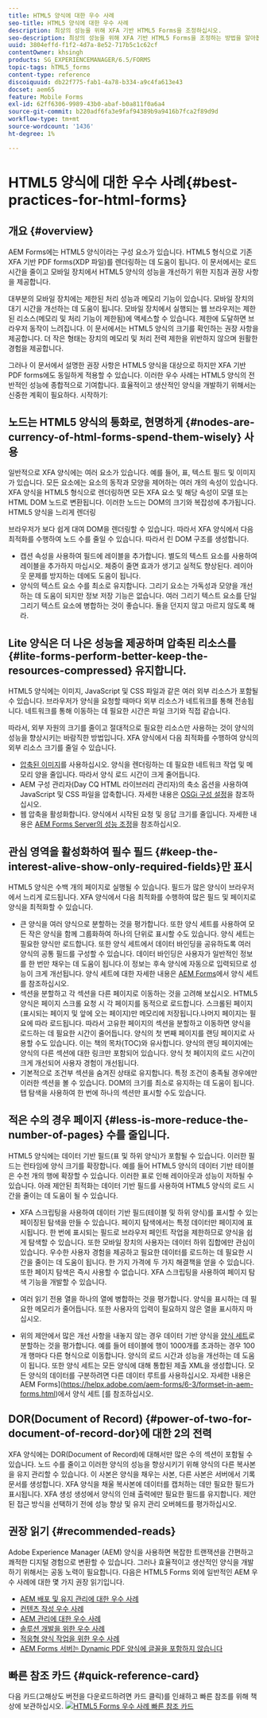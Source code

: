 ```yaml
---
title: HTML5 양식에 대한 우수 사례
seo-title: HTML5 양식에 대한 우수 사례
description: 최상의 성능을 위해 XFA 기반 HTML5 Forms을 조정하십시오.
seo-description: 최상의 성능을 위해 XFA 기반 HTML5 Forms을 조정하는 방법을 알아봅니다.
uuid: 3804effd-f1f2-4d7a-8e52-717b5c1c62cf
contentOwner: khsingh
products: SG_EXPERIENCEMANAGER/6.5/FORMS
topic-tags: hTML5_forms
content-type: reference
discoiquuid: db22f775-fab1-4a78-b334-a9c4fa613e43
docset: aem65
feature: Mobile Forms
exl-id: 62ff6306-9989-43b0-abaf-b0a811f0a6a4
source-git-commit: b220adf6fa3e9faf94389b9a9416b7fca2f89d9d
workflow-type: tm+mt
source-wordcount: '1436'
ht-degree: 1%

---
```


# HTML5 양식에 대한 우수 사례{#best-practices-for-html-forms}

## 개요 {#overview}

AEM Forms에는 HTML5 양식이라는 구성 요소가 있습니다. HTML5 형식으로 기존 XFA 기반 PDF forms(XDP 파일)를 렌더링하는 데 도움이 됩니다. 이 문서에서는 로드 시간을 줄이고 모바일 장치에서 HTML5 양식의 성능을 개선하기 위한 지침과 권장 사항을 제공합니다.

대부분의 모바일 장치에는 제한된 처리 성능과 메모리 기능이 있습니다. 모바일 장치의 대기 시간을 개선하는 데 도움이 됩니다. 모바일 장치에서 실행되는 웹 브라우저는 제한된 리소스(메모리 및 처리 기능이 제한됨)에 액세스할 수 있습니다. 제한에 도달하면 브라우저 동작이 느려집니다. 이 문서에서는 HTML5 양식의 크기를 확인하는 권장 사항을 제공합니다. 더 작은 형태는 장치의 메모리 및 처리 전력 제한을 위반하지 않으며 원활한 경험을 제공합니다.

그러나 이 문서에서 설명한 권장 사항은 HTML5 양식을 대상으로 하지만 XFA 기반 PDF forms에도 동일하게 적용할 수 있습니다. 이러한 우수 사례는 HTML5 양식의 전반적인 성능에 종합적으로 기여합니다. 효율적이고 생산적인 양식을 개발하기 위해서는 신중한 계획이 필요하다. 시작하기:

## 노드는 HTML5 양식의 통화로, 현명하게 {#nodes-are-currency-of-html-forms-spend-them-wisely} 사용

일반적으로 XFA 양식에는 여러 요소가 있습니다. 예를 들어, 표, 텍스트 필드 및 이미지가 있습니다. 모든 요소에는 요소의 동작과 모양을 제어하는 여러 개의 속성이 있습니다. XFA 양식을 HTML5 형식으로 렌더링하면 모든 XFA 요소 및 해당 속성이 모델 또는 HTML DOM 노드로 변환됩니다. 이러한 노드는 DOM의 크기와 복잡성에 추가됩니다. HTML5 양식을 느리게 렌더링

브라우저가 보다 쉽게 대여 DOM을 렌더링할 수 있습니다. 따라서 XFA 양식에서 다음 최적화를 수행하여 노드 수를 줄일 수 있습니다. 따라서 린 DOM 구조를 생성합니다.

* 캡션 속성을 사용하여 필드에 레이블을 추가합니다. 별도의 텍스트 요소를 사용하여 레이블을 추가하지 마십시오. 체중이 줄면 효과가 생기고 실적도 향상된다. 레이아웃 문제를 방지하는 데에도 도움이 됩니다.
* 양식의 텍스트 요소 수를 최소로 유지합니다. 그리기 요소는 가독성과 모양을 개선하는 데 도움이 되지만 정보 저장 기능은 없습니다. 여러 그리기 텍스트 요소를 단일 그리기 텍스트 요소에 병합하는 것이 좋습니다. 돌을 던지지 않고 마르지 않도록 해라.

## Lite 양식은 더 나은 성능을 제공하며 압축된 리소스를 {#lite-forms-perform-better-keep-the-resources-compressed} 유지합니다.

HTML5 양식에는 이미지, JavaScript 및 CSS 파일과 같은 여러 외부 리소스가 포함될 수 있습니다. 브라우저가 양식을 요청할 때마다 외부 리소스가 네트워크를 통해 전송됩니다. 네트워크를 통해 이동하는 데 필요한 시간은 파일 크기와 직접 같습니다.

따라서, 외부 자원의 크기를 줄이고 절대적으로 필요한 리소스만 사용하는 것이 양식의 성능을 향상시키는 바람직한 방법입니다. XFA 양식에서 다음 최적화를 수행하여 양식의 외부 리소스 크기를 줄일 수 있습니다.

* [압축된 이미지](/help/assets/best-practices-for-optimizing-the-quality-of-your-images.md)를 사용하십시오. 양식을 렌더링하는 데 필요한 네트워크 작업 및 메모리 양을 줄입니다. 따라서 양식 로드 시간이 크게 줄어듭니다.
* AEM 구성 관리자(Day CQ HTML 라이브러리 관리자)의 축소 옵션을 사용하여 JavaScript 및 CSS 파일을 압축합니다. 자세한 내용은 [OSGi 구성 설정](/help/sites-deploying/osgi-configuration-settings.md)을 참조하십시오.
* 웹 압축을 활성화합니다. 양식에서 시작된 요청 및 응답 크기를 줄입니다. 자세한 내용은 [AEM Forms Server의 성능 조정](https://helpx.adobe.com/kr/aem-forms/6-3/performance-tuning-aem-forms.html)을 참조하십시오.

## 관심 영역을 활성화하여 필수 필드 {#keep-the-interest-alive-show-only-required-fields}만 표시

HTML5 양식은 수백 개의 페이지로 실행될 수 있습니다. 필드가 많은 양식이 브라우저에서 느리게 로드됩니다. XFA 양식에서 다음 최적화를 수행하여 많은 필드 및 페이지로 양식을 최적화할 수 있습니다.

* 큰 양식을 여러 양식으로 분할하는 것을 평가합니다. 또한 양식 세트를 사용하여 모든 작은 양식을 함께 그룹화하여 하나의 단위로 표시할 수도 있습니다. 양식 세트는 필요한 양식만 로드합니다. 또한 양식 세트에서 데이터 바인딩을 공유하도록 여러 양식의 공통 필드를 구성할 수 있습니다. 데이터 바인딩은 사용자가 일반적인 정보를 한 번만 채우는 데 도움이 됩니다.이 정보는 후속 양식에 자동으로 입력되므로 성능이 크게 개선됩니다. 양식 세트에 대한 자세한 내용은 [AEM Forms](https://helpx.adobe.com/aem-forms/6-3/formset-in-aem-forms.html)에서 양식 세트를 참조하십시오.
* 섹션을 분할하고 각 섹션을 다른 페이지로 이동하는 것을 고려해 보십시오. HTML5 양식은 페이지 스크롤 요청 시 각 페이지를 동적으로 로드합니다. 스크롤된 페이지(표시되는 페이지 및 앞에 오는 페이지)만 메모리에 저장됩니다.나머지 페이지는 필요에 따라 로드됩니다. 따라서 고유한 페이지의 섹션을 분할하고 이동하면 양식을 로드하는 데 필요한 시간이 줄어듭니다. 양식의 첫 번째 페이지를 랜딩 페이지로 사용할 수도 있습니다. 이는 책의 목차(TOC)와 유사합니다. 양식의 랜딩 페이지에는 양식의 다른 섹션에 대한 링크만 포함되어 있습니다. 양식 첫 페이지의 로드 시간이 크게 개선되어 사용자 경험이 개선됩니다.
* 기본적으로 조건부 섹션을 숨겨진 상태로 유지합니다. 특정 조건이 충족될 경우에만 이러한 섹션을 볼 수 있습니다. DOM의 크기를 최소로 유지하는 데 도움이 됩니다. 탭 탐색을 사용하여 한 번에 하나의 섹션만 표시할 수도 있습니다.

## 적은 수의 경우 페이지 {#less-is-more-reduce-the-number-of-pages} 수를 줄입니다.

HTML5 양식에는 데이터 기반 필드(표 및 하위 양식)가 포함될 수 있습니다. 이러한 필드는 런타임에 양식 크기를 확장합니다. 예를 들어 HTML5 양식의 데이터 기반 테이블은 수천 개의 행에 확장할 수 있습니다. 이러한 표로 인해 레이아웃과 성능이 저하될 수 있습니다. 아래 제안된 최적화는 데이터 기반 필드를 사용하여 HTML5 양식의 로드 시간을 줄이는 데 도움이 될 수 있습니다.

* XFA 스크립팅을 사용하여 데이터 기반 필드(테이블 및 하위 양식)를 표시할 수 있는 페이징된 탐색을 만들 수 있습니다. 페이지 탐색에서는 특정 데이터만 페이지에 표시됩니다. 한 번에 표시되는 필드로 브라우저 페인트 작업을 제한하므로 양식을 쉽게 탐색할 수 있습니다. 또한 모바일 장치의 사용자는 데이터 하위 집합에만 관심이 있습니다. 우수한 사용자 경험을 제공하고 필요한 데이터를 로드하는 데 필요한 시간을 줄이는 데 도움이 됩니다. 한 가지 가격에 두 가지 해결책을 얻을 수 있습니다.  또한 페이지 탐색은 즉시 사용할 수 없습니다. XFA 스크립팅을 사용하여 페이지 탐색 기능을 개발할 수 있습니다.

* 여러 읽기 전용 열을 하나의 열에 병합하는 것을 평가합니다. 양식을 표시하는 데 필요한 메모리가 줄어듭니다. 또한 사용자의 입력이 필요하지 않은 열을 표시하지 마십시오.
* 위의 제안에서 많은 개선 사항을 내놓지 않는 경우 데이터 기반 양식을 [양식 세트](https://helpx.adobe.com/aem-forms/6-3/formset-in-aem-forms.html)로 분할하는 것을 평가합니다. 예를 들어 테이블에 행이 1000개를 초과하는 경우 100개 행마다 다른 형식으로 이동합니다. 양식의 로드 시간과 성능을 개선하는 데 도움이 됩니다.  또한 양식 세트는 모든 양식에 대해 통합된 제출 XML을 생성합니다. 모든 양식의 데이터를 구분하려면 다른 데이터 루트를 사용하십시오. 자세한 내용은 AEM Forms](https://helpx.adobe.com/aem-forms/6-3/formset-in-aem-forms.html)에서 양식 세트 [를 참조하십시오.

## DOR(Document of Record) {#power-of-two-for-document-of-record-dor}에 대한 2의 전력

XFA 양식에는 DOR(Document of Record)에 대해서만 많은 수의 섹션이 포함될 수 있습니다. 노드 수를 줄이고 이러한 양식의 성능을 향상시키기 위해 양식의 다른 복사본을 유지 관리할 수 있습니다. 이 사본은 양식을 채우는 사본, 다른 사본은 서버에서 기록 문서를 생성합니다. XFA 양식을 채울 복사본에 데이터를 캡처하는 데만 필요한 필드가 표시됩니다. XFA 생성 생성에서 양식의 인쇄 출력에만 필요한 필드를 유지합니다. 제안된 접근 방식을 선택하기 전에 성능 향상 및 유지 관리 오버헤드를 평가하십시오.

## 권장 읽기 {#recommended-reads}

Adobe Experience Manager (AEM) 양식을 사용하면 복잡한 트랜잭션을 간편하고 쾌적한 디지털 경험으로 변환할 수 있습니다. 그러나 효율적이고 생산적인 양식을 개발하기 위해서는 공동 노력이 필요합니다. 다음은 HTML5 Forms 외에 일반적인 AEM 우수 사례에 대한 몇 가지 권장 읽기입니다.

* [AEM 배포 및 유지 관리에 대한 우수 사례](/help/sites-deploying/best-practices.md)
* [컨텐츠 작성 우수 사례](/help/sites-authoring/best-practices.md)
* [AEM 관리에 대한 우수 사례](/help/sites-administering/administer-best-practices.md)
* [솔루션 개발을 위한 우수 사례](/help/sites-developing/best-practices.md)
* [적응형 양식 작업을 위한 우수 사례](/help/forms/using/adaptive-forms-best-practices.md)
* [AEM Forms 서버는 Dynamic PDF 양식에 글꼴을 포함하지 않습니다](https://helpx.adobe.com/aem-forms/kb/aem-forms-server-does-not-embed-fonts-to-dynamic-pdf-form.html)

## 빠른 참조 카드 {#quick-reference-card}

다음 카드(고해상도 버전을 다운로드하려면 카드 클릭)를 인쇄하고 빠른 참조를 위해 책상에 보관하십시오.
[ ![HTML5 Forms 우수 사례 빠른 참조 카드](do-not-localize/best-practices_reference_card.png)](assets/html5_forms_best_practices_reference_card.pdf)
